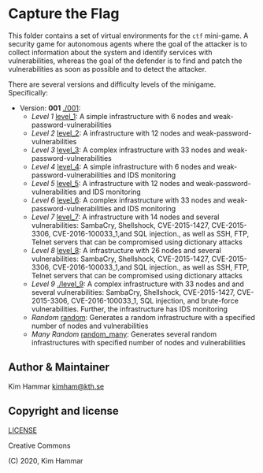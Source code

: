 # Capture the Flag

This folder contains a set of virtual environments for the `ctf` mini-game. 
A security game for autonomous agents where the goal of the attacker is to collect information about the system
and identify services with vulnerabilities, whereas the goal of the defender is to find and patch the vulnerabilities
as soon as possible and to detect the attacker.

There are several versions and difficulty levels of the minigame. Specifically:

- Version: **001** [./001](./001):
     - *Level 1* [level_1](./001/level_1): A simple infrastructure with 6 nodes and weak-password-vulnerabilities
     - *Level 2* [level_2](./001/level_2): A infrastructure with 12 nodes and weak-password-vulnerabilities
     - *Level 3* [level_3](./001/level_3): A complex infrastructure with 33 nodes and weak-password-vulnerabilities
     - *Level 4* [level_4](./001/level_4): A simple infrastructure with 6 nodes and weak-password-vulnerabilities and IDS monitoring
     - *Level 5* [level_5](./001/level_5): A infrastructure with 12 nodes and weak-password-vulnerabilities and IDS monitoring
     - *Level 6* [level_6](./001/level_6): A complex infrastructure with 33 nodes and weak-password-vulnerabilities and IDS monitoring
     - *Level 7* [level_7](./001/level_7): A infrastructure with 14 nodes and several vulnerabilities: SambaCry, Shellshock, CVE-2015-1427, CVE-2015-3306, CVE-2016-100033_1,and SQL injection., as well as SSH, FTP, Telnet servers that can be compromised using dictionary attacks
     - *Level 8* [level_8](./001/level_8): A infrastructure with 26 nodes and several vulnerabilities: SambaCry, Shellshock, CVE-2015-1427, CVE-2015-3306, CVE-2016-100033_1,and SQL injection., as well as SSH, FTP, Telnet servers that can be compromised using dictionary attacks
     - *Level 9* [./level_9](./level_9): A complex infrastructure with 33 nodes and and several vulnerabilities: SambaCry, Shellshock, CVE-2015-1427, CVE-2015-3306, CVE-2016-100033_1, SQL injection, and brute-force vulnerabilities. Further, the infrastructure has IDS monitoring     
     - *Random* [random](./001/random): Generates a random infrastructure with a specified number of nodes and vulnerabilities
     - *Many Random* [random_many](./001/random_many): Generates several random infrastructures with specified number of nodes and vulnerabilities                          
    
  
## Author & Maintainer

Kim Hammar <kimham@kth.se>

## Copyright and license

[LICENSE](../../../../LICENSE.md)

Creative Commons

(C) 2020, Kim Hammar